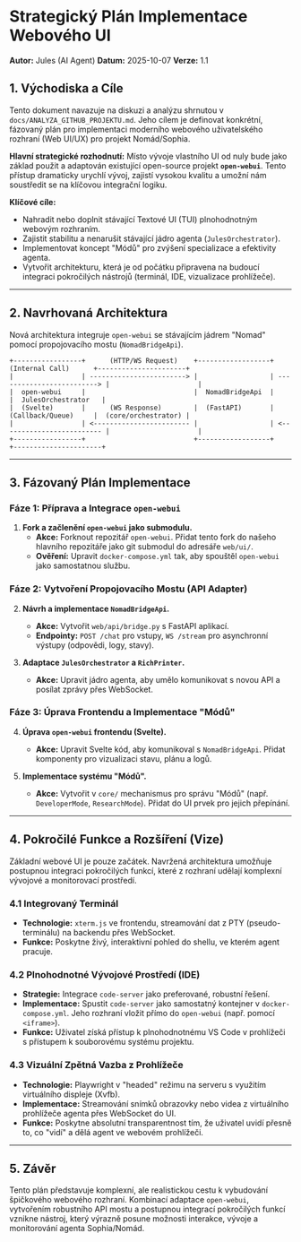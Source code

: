 # Strategický Plán Implementace Webového UI

**Autor:** Jules (AI Agent)
**Datum:** 2025-10-07
**Verze:** 1.1

## 1. Východiska a Cíle

Tento dokument navazuje na diskuzi a analýzu shrnutou v `docs/ANALYZA_GITHUB_PROJEKTU.md`. Jeho cílem je definovat konkrétní, fázovaný plán pro implementaci moderního webového uživatelského rozhraní (Web UI/UX) pro projekt Nomád/Sophia.

**Hlavní strategické rozhodnutí:** Místo vývoje vlastního UI od nuly bude jako základ použit a adaptován existující open-source projekt **`open-webui`**. Tento přístup dramaticky urychlí vývoj, zajistí vysokou kvalitu a umožní nám soustředit se na klíčovou integrační logiku.

**Klíčové cíle:**
- Nahradit nebo doplnit stávající Textové UI (TUI) plnohodnotným webovým rozhraním.
- Zajistit stabilitu a nenarušit stávající jádro agenta (`JulesOrchestrator`).
- Implementovat koncept "Módů" pro zvýšení specializace a efektivity agenta.
- Vytvořit architekturu, která je od počátku připravena na budoucí integraci pokročilých nástrojů (terminál, IDE, vizualizace prohlížeče).

---

## 2. Navrhovaná Architektura

Nová architektura integruje `open-webui` se stávajícím jádrem "Nomad" pomocí propojovacího mostu (`NomadBridgeApi`).

```
+-----------------+      (HTTP/WS Request)    +------------------+      (Internal Call)      +----------------------+
|                 | ------------------------> |                  | -------------------------> |                      |
|  open-webui     |                           |  NomadBridgeApi  |                           |  JulesOrchestrator   |
|  (Svelte)       |      (WS Response)        |  (FastAPI)       |      (Callback/Queue)     |  (core/orchestrator) |
|                 | <------------------------ |                  | <------------------------- |                      |
+-----------------+                           +------------------+                           +----------------------+
```

---

## 3. Fázovaný Plán Implementace

### Fáze 1: Příprava a Integrace `open-webui`

1.  **Fork a začlenění `open-webui` jako submodulu.**
    *   **Akce:** Forknout repozitář `open-webui`. Přidat tento fork do našeho hlavního repozitáře jako git submodul do adresáře `web/ui/`.
    *   **Ověření:** Upravit `docker-compose.yml` tak, aby spouštěl `open-webui` jako samostatnou službu.

### Fáze 2: Vytvoření Propojovacího Mostu (API Adapter)

2.  **Návrh a implementace `NomadBridgeApi`.**
    *   **Akce:** Vytvořit `web/api/bridge.py` s FastAPI aplikací.
    *   **Endpointy:** `POST /chat` pro vstupy, `WS /stream` pro asynchronní výstupy (odpovědi, logy, stavy).

3.  **Adaptace `JulesOrchestrator` a `RichPrinter`.**
    *   **Akce:** Upravit jádro agenta, aby umělo komunikovat s novou API a posílat zprávy přes WebSocket.

### Fáze 3: Úprava Frontendu a Implementace "Módů"

4.  **Úprava `open-webui` frontendu (Svelte).**
    *   **Akce:** Upravit Svelte kód, aby komunikoval s `NomadBridgeApi`. Přidat komponenty pro vizualizaci stavu, plánu a logů.

5.  **Implementace systému "Módů".**
    *   **Akce:** Vytvořit v `core/` mechanismus pro správu "Módů" (např. `DeveloperMode`, `ResearchMode`). Přidat do UI prvek pro jejich přepínání.

---

## 4. Pokročilé Funkce a Rozšíření (Vize)

Základní webové UI je pouze začátek. Navržená architektura umožňuje postupnou integraci pokročilých funkcí, které z rozhraní udělají komplexní vývojové a monitorovací prostředí.

### 4.1 Integrovaný Terminál
- **Technologie:** `xterm.js` ve frontendu, streamování dat z PTY (pseudo-terminálu) na backendu přes WebSocket.
- **Funkce:** Poskytne živý, interaktivní pohled do shellu, ve kterém agent pracuje.

### 4.2 Plnohodnotné Vývojové Prostředí (IDE)
- **Strategie:** Integrace `code-server` jako preferované, robustní řešení.
- **Implementace:** Spustit `code-server` jako samostatný kontejner v `docker-compose.yml`. Jeho rozhraní vložit přímo do `open-webui` (např. pomocí `<iframe>`).
- **Funkce:** Uživatel získá přístup k plnohodnotnému VS Code v prohlížeči s přístupem k souborovému systému projektu.

### 4.3 Vizuální Zpětná Vazba z Prohlížeče
- **Technologie:** Playwright v "headed" režimu na serveru s využitím virtuálního displeje (Xvfb).
- **Implementace:** Streamování snímků obrazovky nebo videa z virtuálního prohlížeče agenta přes WebSocket do UI.
- **Funkce:** Poskytne absolutní transparentnost tím, že uživatel uvidí přesně to, co "vidí" a dělá agent ve webovém prohlížeči.

---

## 5. Závěr

Tento plán představuje komplexní, ale realistickou cestu k vybudování špičkového webového rozhraní. Kombinací adaptace `open-webui`, vytvořením robustního API mostu a postupnou integrací pokročilých funkcí vznikne nástroj, který výrazně posune možnosti interakce, vývoje a monitorování agenta Sophia/Nomád.